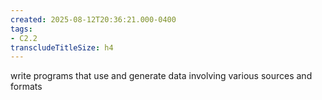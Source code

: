 ```yaml
---
created: 2025-08-12T20:36:21.000-0400
tags:
- C2.2
transcludeTitleSize: h4
---
```


write programs that use and generate data involving various sources and formats
